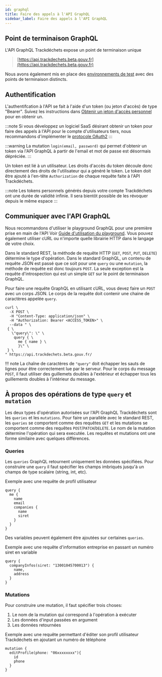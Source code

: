 ```yaml
---
id: graphql
title: Faire des appels à l'API GraphQL
sidebar_label: Faire des appels à l'API GraphQL
---
```



## Point de terminaison GraphQL

L'API GraphQL Trackdéchets expose un point de terminaison unique

> [https://api.trackdechets.beta.gouv.fr](https://api.trackdechets.beta.gouv.fr)

Nous avons également mis en place des [environnements de test](environments.md) avec des points de terminaison distincts.


## Authentification

L'authentifcation à l'API se fait à l'aide d'un token (ou jeton d'accès) de type "Bearer". Suivez les instructions dans [Obtenir un jeton d'accès personnel](access-token.md) pour en obtenir un.

:::note
Si vous développez un logiciel SaaS désirant obtenir un token pour faire des appels à l'API pour le compte d'utilisateurs tiers, nous recommandons d'implémenter le [protocole OAuth2](oauth2.md)
:::

:::warning
La mutation `login(email, password)` qui permet d'obtenir un token via l'API GraphQL à partir de l'email et mot de passe est désormais dépréciée.
:::

 Un token est lié à un utilisateur. Les droits d'accès du token découle donc directement des droits de l'utilisateur qui a généré le token. Le token doit être ajouté à l'en-tête `Authorization` de chaque requête faite à l'API Trackdéchets.

:::note
Les tokens personnels générés depuis votre compte Trackdéchets ont une durée de validité infinie. Il sera bientôt possible de les révoquer depuis le même espace
:::


## Communiquer avec l'API GraphQL

Nous recommandons d'utiliser le playground GraphQL pour une première prise en main de l'API Voir [Guide d'utilisation du playground](playground.md). Vous pouvez également utiliser cURL ou n'importe quelle librairie HTTP dans le langage de votre choix.

Dans le standard REST, la méthode de requête HTTP (`GET`, `POST`, `PUT`, `DELETE`) détermine le type d'opération. Dans le standard GraphQL, un contenu de requête JSON est passé que ce soit pour une `query` ou une `mutation`, la méthode de requête est donc toujours `POST`. La seule exception est la requête d'introspection qui est un simple `GET` sur le point de terminaison GraphQL.

Pour faire une requête GraphQL en utilisant cURL, vous devez faire un `POST` avec un corps JSON. Le corps de la requête doit contenir une chaine de caractères appelée `query`.


```
curl \
  -X POST \
  -H "Content-Type: application/json" \
  -H "Authorization: Bearer <ACCESS_TOKEN>" \
  --data " \
 { \
   \"query\": \" \
    query { \
      me { name } \
      }\" \
 } \
" https://api.trackdechets.beta.gouv.fr/
```

!!! note
    La chaîne de caractères de `"query"` doit échapper les sauts de lignes pour être correctement lue par le serveur. Pour le corps du message `POST`, il faut utiliser des guillemets doubles à l'extérieur et échapper tous les guillements doubles à l'intérieur du message.


## À propos des opérations de type `query` et `mutation`

Les deux types d'opération autorisées sur l'API GraphQL Trackdéchets sont les `queries` et les `mutations`. Pour faire un parallèle avec le standard REST, les `queries` se comportent comme des requêtes `GET` et les mutations se comportent comme des requêtes `POST`/`PATCH`/`DELETE`. Le nom de la mutation détermine l'opération qui sera executée. Les requêtes et mutations ont une forme similaire avec quelques différences.


### Queries

Les `queries` GraphQL retournent uniquement les données spécifiées. Pour construire une `query` il faut spécifier les champs imbriqués jusqu'à un champs de type scalaire (string, int, etc).

Exemple avec une requête de profil utilisateur

```
query {
  me {
    name
    email
    companies {
      name
      siret
    }
  }
}
```

Des variables peuvent également être ajoutées sur certaines `queries`.

Exemple avec une requête d'information entreprise en passant un numéro siret en variable

```
query {
  companyInfos(siret: "13001045700013") {
    name,
    address
  }
}
```

### Mutations

Pour construire une mutation, il faut spécifier trois choses:

1. Le nom de la mutation qui correspond à l'opération à exécuter
2. Les données d'input passées en argument
3. Les données retournées

Exemple avec une requête permettant d'éditer son profil utilisateur Trackdéchets en ajoutant un numéro de téléphone

```
mutation {
  editProfile(phone: "06xxxxxxxx"){
    id
    phone
  }
}
```
